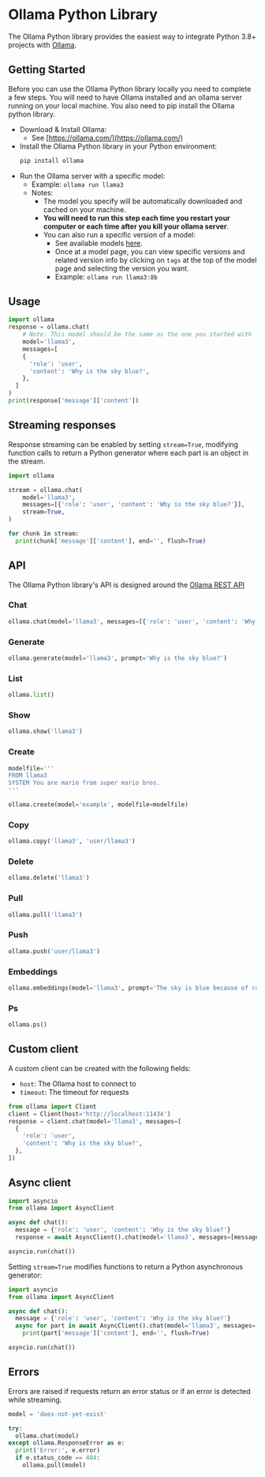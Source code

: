 # Ollama Python Library

The Ollama Python library provides the easiest way to integrate Python 3.8+ projects with [Ollama](https://github.com/ollama/ollama).

## Getting Started

Before you can use the Ollama Python library locally you need to complete a few steps. You will need to have Ollama installed and an ollama server running on your local machine. You also need to pip install the Ollama python library.

- Download & Install Ollama:
  - See [https://ollama.com/](https://ollama.com/)
- Install the Ollama Python library in your Python environment:
  ```sh
  pip install ollama
  ```
- Run the Ollama server with a specific model:
  - Example: `ollama run llama3`
  - Notes:
    - The model you specify will be automatically downloaded and cached on your machine.
    - **You will need to run this step each time you restart your computer or each time after you kill your ollama server**.
    - You can also run a specific version of a model:
      - See available models [here](https://ollama.com/library).
      - Once at a model page, you can view specific versions and related version info by clicking on `tags` at the top of the model page and selecting the version you want.
      - Example: `ollama run llama3:8b`

## Usage

```python
import ollama
response = ollama.chat(
    # Note: This model should be the same as the one you started with `ollama run`
    model='llama3', 
    messages=[
    {
      'role': 'user',
      'content': 'Why is the sky blue?',
    },
  ]
)
print(response['message']['content'])
```

## Streaming responses

Response streaming can be enabled by setting `stream=True`, modifying function calls to return a Python generator where each part is an object in the stream.

```python
import ollama

stream = ollama.chat(
    model='llama3',
    messages=[{'role': 'user', 'content': 'Why is the sky blue?'}],
    stream=True,
)

for chunk in stream:
  print(chunk['message']['content'], end='', flush=True)
```

## API

The Ollama Python library's API is designed around the [Ollama REST API](https://github.com/ollama/ollama/blob/main/docs/api.md)

### Chat

```python
ollama.chat(model='llama3', messages=[{'role': 'user', 'content': 'Why is the sky blue?'}])
```

### Generate

```python
ollama.generate(model='llama3', prompt='Why is the sky blue?')
```

### List

```python
ollama.list()
```

### Show

```python
ollama.show('llama3')
```

### Create

```python
modelfile='''
FROM llama3
SYSTEM You are mario from super mario bros.
'''

ollama.create(model='example', modelfile=modelfile)
```

### Copy

```python
ollama.copy('llama3', 'user/llama3')
```

### Delete

```python
ollama.delete('llama3')
```

### Pull

```python
ollama.pull('llama3')
```

### Push

```python
ollama.push('user/llama3')
```

### Embeddings

```python
ollama.embeddings(model='llama3', prompt='The sky is blue because of rayleigh scattering')
```

### Ps

```python
ollama.ps()
```

## Custom client

A custom client can be created with the following fields:

- `host`: The Ollama host to connect to
- `timeout`: The timeout for requests

```python
from ollama import Client
client = Client(host='http://localhost:11434')
response = client.chat(model='llama3', messages=[
  {
    'role': 'user',
    'content': 'Why is the sky blue?',
  },
])
```

## Async client

```python
import asyncio
from ollama import AsyncClient

async def chat():
  message = {'role': 'user', 'content': 'Why is the sky blue?'}
  response = await AsyncClient().chat(model='llama3', messages=[message])

asyncio.run(chat())
```

Setting `stream=True` modifies functions to return a Python asynchronous generator:

```python
import asyncio
from ollama import AsyncClient

async def chat():
  message = {'role': 'user', 'content': 'Why is the sky blue?'}
  async for part in await AsyncClient().chat(model='llama3', messages=[message], stream=True):
    print(part['message']['content'], end='', flush=True)

asyncio.run(chat())
```

## Errors

Errors are raised if requests return an error status or if an error is detected while streaming.

```python
model = 'does-not-yet-exist'

try:
  ollama.chat(model)
except ollama.ResponseError as e:
  print('Error:', e.error)
  if e.status_code == 404:
    ollama.pull(model)
```

